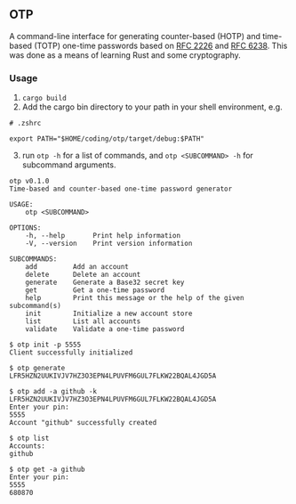 ## OTP

A command-line interface for generating counter-based (HOTP) and time-based (TOTP) one-time passwords based on [RFC 2226](https://datatracker.ietf.org/doc/html/rfc4226) and [RFC 6238](https://datatracker.ietf.org/doc/html/rfc6238). This was done as a means of learning Rust and some cryptography.

### Usage

1. `cargo build`
2. Add the cargo bin directory to your path in your shell environment, e.g.
```
# .zshrc

export PATH="$HOME/coding/otp/target/debug:$PATH"
```
3. run `otp -h` for a list of commands, and `otp <SUBCOMMAND> -h` for subcommand arguments.

```
otp v0.1.0
Time-based and counter-based one-time password generator

USAGE:
    otp <SUBCOMMAND>

OPTIONS:
    -h, --help       Print help information
    -V, --version    Print version information

SUBCOMMANDS:
    add         Add an account
    delete      Delete an account
    generate    Generate a Base32 secret key
    get         Get a one-time password
    help        Print this message or the help of the given subcommand(s)
    init        Initialize a new account store
    list        List all accounts
    validate    Validate a one-time password
```

```
$ otp init -p 5555
Client successfully initialized

$ otp generate
LFR5HZN2UUKIVJV7HZ3O3EPN4LPUVFM6GUL7FLKW22BQAL4JGD5A

$ otp add -a github -k LFR5HZN2UUKIVJV7HZ3O3EPN4LPUVFM6GUL7FLKW22BQAL4JGD5A
Enter your pin:
5555
Account "github" successfully created

$ otp list
Accounts:
github

$ otp get -a github
Enter your pin:
5555
680870

```
